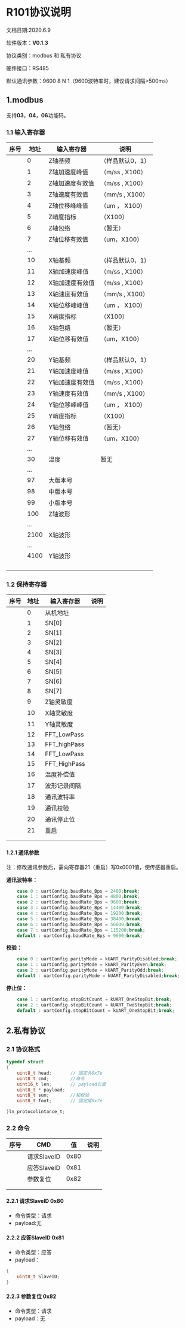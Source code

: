 # R101协议说明
文档日期:2020.6.9

软件版本：**V0.1.3**

协议类别：modbus 和 私有协议

硬件接口：RS485

默认通讯参数：9600 8 N 1（9600波特率时，建议请求间隔>500ms）

## 1.modbus
支持**03**，**04**，**06**功能码。
### 1.1 输入寄存器
| 序号 | 地址 | 输入寄存器                     | 说明               |
| ---- | ---- | ------------------------------ | ------------------------------ |
|      | 0    | Z轴基频        | （样品默认0，1） |
|      | 1    | Z轴加速度峰值   |    （m/ss , X100）|
|      | 2    | Z轴加速度有效值 |  （m/ss , X100）|
|      | 3    | Z轴速度有效值   |  （mm/s , X100）  |
|      | 4    | Z轴位移峰峰值    |   （um ， X100）  |
|      | 5    | Z峭度指标             |    （X100）            |
|      | 6    | Z轴包络                |    （暂无）             |
| | 7 | Z轴位移有效值 | （um，X100） |
|      | ...  |                                |                                |
|      | 10    | X轴基频        | （样品默认0，1） |
|      | 11    | X轴加速度峰值   |    （m/ss , X100）|
|      | 12    | X轴加速度有效值 |  （m/ss , X100）|
|      | 13    | X轴速度有效值   |  （mm/s , X100）  |
|      | 14    | X轴位移峰峰值    |   （um ， X100）  |
|      | 15    | X峭度指标             |    （X100）            |
|      | 16    | X轴包络                |    （暂无）             |
| | 17 | X轴位移有效值 | （um，X100） |
|      |  ...    |                                |                                |
|      | 20    | Y轴基频        | （样品默认0，1） |
|      | 21    | Y轴加速度峰值   |    （m/ss , X100）|
|      | 22    | Y轴加速度有效值 |  （m/ss , X100）|
|      | 23    | Y轴速度有效值   |  （mm/s , X100）  |
|      | 24    | Y轴位移峰峰值    |   （um ， X100）  |
|      | 25    | Y峭度指标             |    （X100）            |
|      | 26    | Y轴包络                |    （暂无）             |
| | 27 | Y轴位移有效值 | （um，X100） |
|      | ...  |                                |                                |
|      |  30    | 温度                            |                                暂无|
|      | ... |  |                                |
|      | 97 | 大版本号 |                                |
|      | 98 | 中版本号 |                                |
|      | 99 | 小版本号 |                                |
|      | 100 | Z轴波形 |                                |
|      | ... |                                |                                |
|      | 2100 | X轴波形 |                                |
|      | ... |                                |                                |
|      | 4100 | Y轴波形 |                                |
|      |      |                                |                                |
|      |      |                                |                                |
|      |      |                                |                                |
|      |      |                                |                                |

### 1.2 保持寄存器
| 序号 | 地址 | 输入寄存器                     | 说明               |
| ---- | ---- | ------------------------------ | ------------------------------ |
|      | 0    | 从机地址   |      |
| | 1    | SN[0] |      |
| | 2    | SN[1] |      |
| | 3    | SN[2] |      |
| | 4    | SN[3] |      |
| | 5    | SN[4] |      |
| | 6    | SN[5] |      |
| | 7    | SN[6] |      |
| | 8    | SN[7] |      |
| | 9 | Z轴灵敏度 |      |
| | 10 | X轴灵敏度 |      |
| | 11 | Y轴灵敏度 |      |
| | 12 | FFT_LowPass |      |
| | 13 | FFT_highPass |      |
| | 14 | FFT_LowPass |      |
| | 15 | FFT_HighPass |      |
| | 16 | 温度补偿值 |      |
| | 17 | 波形记录间隔 |      |
| | 18 | 通讯波特率 |      |
| | 19 | 通讯校验 |      |
| | 20 | 通讯停止位 |      |
| | 21 | 重启 |      |
| |      |            |      |
| |      |            |      |

#### 1.2.1 通讯参数
注：修改通讯参数后，需向寄存器21（重启）写0x0001值，使传感器重启。

**通讯波特率：**
```c
    case 0 : uartConfig.baudRate_Bps = 2400;break;
    case 1 : uartConfig.baudRate_Bps = 4800;break;
    case 2 : uartConfig.baudRate_Bps = 9600;break;
    case 3 : uartConfig.baudRate_Bps = 14400;break;
    case 4 : uartConfig.baudRate_Bps = 19200;break;
    case 5 : uartConfig.baudRate_Bps = 38400;break;
    case 6 : uartConfig.baudRate_Bps = 56000;break;
    case 7 : uartConfig.baudRate_Bps = 115200;break;
    default : uartConfig.baudRate_Bps = 9600;break;
```
**校验：**
```c
    case 0 : uartConfig.parityMode = kUART_ParityDisabled;break;
    case 1 : uartConfig.parityMode = kUART_ParityEven;break;
    case 2 : uartConfig.parityMode = kUART_ParityOdd;break;
    default : uartConfig.parityMode = kUART_ParityDisabled;break;
```
**停止位：**
```c
    case 1 : uartConfig.stopBitCount = kUART_OneStopBit;break;
    case 2 : uartConfig.stopBitCount = kUART_TwoStopBit;break;
    default : uartConfig.stopBitCount = kUART_OneStopBit;break;
```


## 2.私有协议
### 2.1 协议格式

```c
typedef struct
{
	uint8_t head;		// 固定头0x7e
	uint8_t cmd;		//命令
	uint16_t len;		// payload长度
	uint8_t * payload;
	uint8_t sum;		//和校验
	uint8_t foot;		// 固定尾0x7e

}ln_protocolintance_t;
```


### 2.2 命令

|序号|CMD|值|说明|
|---|---|---|---|
||请求SlaveID|0x80||
||应答SlaveID|0x81||
||参数复位|0x82||
|||||
|||||

#### 2.2.1 请求SlaveID  0x80
* 命令类型：请求
* payload:无

#### 2.2.2 应答SlaveID 0x81
* 命令类型：应答
* payload：
```c
{
	uint8_t SlaveID;
}
```
#### 2.2.3 参数复位 0x82
* 命令类型：请求
* payload：无










